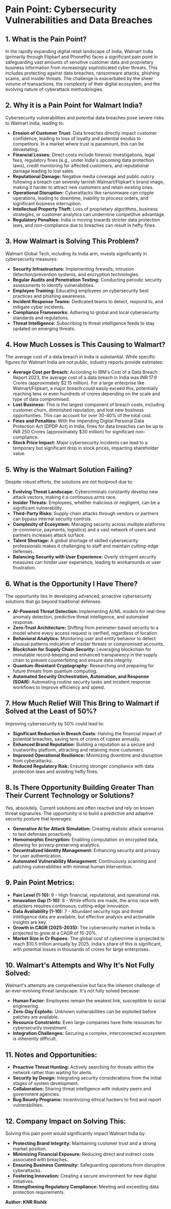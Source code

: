 # Pain Point: Cybersecurity Vulnerabilities and Data Breaches

## 1. What is the Pain Point?
In the rapidly expanding digital retail landscape of India, Walmart India (primarily through Flipkart and PhonePe) faces a significant pain point in safeguarding vast amounts of sensitive customer data and proprietary business information from increasingly sophisticated cyber threats. This includes protecting against data breaches, ransomware attacks, phishing scams, and insider threats. The challenge is exacerbated by the sheer volume of transactions, the complexity of their digital ecosystem, and the evolving nature of cyberattack methodologies.

## 2. Why it is a Pain Point for Walmart India?
Cybersecurity vulnerabilities and potential data breaches pose severe risks to Walmart India, leading to:
*   **Erosion of Customer Trust:** Data breaches directly impact customer confidence, leading to loss of loyalty and potential exodus to competitors. In a market where trust is paramount, this can be devastating.
*   **Financial Losses:** Direct costs include forensic investigations, legal fees, regulatory fines (e.g., under India's upcoming data protection laws), credit monitoring for affected customers, and reputational damage leading to lost sales.
*   **Reputational Damage:** Negative media coverage and public outcry following a breach can severely tarnish Walmart/Flipkart's brand image, making it harder to attract new customers and retain existing ones.
*   **Operational Disruption:** Cyberattacks like ransomware can cripple operations, leading to downtime, inability to process orders, and significant business interruption.
*   **Intellectual Property Theft:** Loss of proprietary algorithms, business strategies, or customer analytics can undermine competitive advantage.
*   **Regulatory Penalties:** India is moving towards stricter data protection laws, and non-compliance due to breaches can result in hefty fines.

## 3. How Walmart is Solving This Problem?
Walmart Global Tech, including its India arm, invests significantly in cybersecurity measures:
*   **Security Infrastructure:** Implementing firewalls, intrusion detection/prevention systems, and encryption technologies.
*   **Regular Audits and Penetration Testing:** Conducting periodic security assessments to identify vulnerabilities.
*   **Employee Training:** Educating employees on cybersecurity best practices and phishing awareness.
*   **Incident Response Teams:** Dedicated teams to detect, respond to, and mitigate cyber incidents.
*   **Compliance Frameworks:** Adhering to global and local cybersecurity standards and regulations.
*   **Threat Intelligence:** Subscribing to threat intelligence feeds to stay updated on emerging threats.

## 4. How Much Losses is This Causing to Walmart?
The average cost of a data breach in India is substantial. While specific figures for Walmart India are not public, industry reports provide estimates:
*   **Average Cost per Breach:** According to IBM's Cost of a Data Breach Report 2023, the average cost of a data breach in India was INR 17.9 Crores (approximately $2.15 million). For a large enterprise like Walmart/Flipkart, a major breach could easily exceed this, potentially reaching tens or even hundreds of crores depending on the scale and type of data compromised.
*   **Lost Business:** This is the largest component of breach costs, including customer churn, diminished reputation, and lost new business opportunities. This can account for over 30-40% of the total cost.
*   **Fines and Penalties:** With the impending Digital Personal Data Protection Act (DPDP Act) in India, fines for data breaches can be up to INR 250 Crores (approximately $30 million) for significant non-compliance.
*   **Stock Price Impact:** Major cybersecurity incidents can lead to a temporary but significant drop in stock prices, impacting shareholder value.

## 5. Why is the Walmart Solution Failing?
Despite robust efforts, the solutions are not foolproof due to:
*   **Evolving Threat Landscape:** Cybercriminals constantly develop new attack vectors, making it a continuous arms race.
*   **Insider Threats:** Employees, whether malicious or negligent, can be a significant vulnerability.
*   **Third-Party Risks:** Supply chain attacks through vendors or partners can bypass internal security controls.
*   **Complexity of Ecosystem:** Managing security across multiple platforms (e-commerce, payments, logistics) and a vast network of users and partners increases attack surface.
*   **Talent Shortage:** A global shortage of skilled cybersecurity professionals makes it challenging to staff and maintain cutting-edge defenses.
*   **Balancing Security with User Experience:** Overly stringent security measures can hinder user experience, leading to workarounds or user frustration.

## 6. What is the Opportunity I Have There?
The opportunity lies in developing advanced, proactive cybersecurity solutions that go beyond traditional defenses:
*   **AI-Powered Threat Detection:** Implementing AI/ML models for real-time anomaly detection, predictive threat intelligence, and automated response.
*   **Zero-Trust Architecture:** Shifting from perimeter-based security to a model where every access request is verified, regardless of location.
*   **Behavioral Analytics:** Monitoring user and entity behavior to detect unusual patterns indicative of insider threats or compromised accounts.
*   **Blockchain for Supply Chain Security:** Leveraging blockchain for immutable record-keeping and enhanced transparency in the supply chain to prevent counterfeiting and ensure data integrity.
*   **Quantum-Resistant Cryptography:** Researching and preparing for future threats from quantum computing.
*   **Automated Security Orchestration, Automation, and Response (SOAR):** Automating routine security tasks and incident response workflows to improve efficiency and speed.

## 7. How Much Relief Will This Bring to Walmart if Solved at the Least of 50%?
Improving cybersecurity by 50% could lead to:
*   **Significant Reduction in Breach Costs:** Halving the financial impact of potential breaches, saving tens of crores of rupees annually.
*   **Enhanced Brand Reputation:** Building a reputation as a secure and trustworthy platform, attracting and retaining more customers.
*   **Improved Operational Resilience:** Minimizing downtime and disruption from cyberattacks.
*   **Reduced Regulatory Risk:** Ensuring stronger compliance with data protection laws and avoiding hefty fines.

## 8. Is There Opportunity Building Greater Than Their Current Technology or Solutions?
Yes, absolutely. Current solutions are often reactive and rely on known threat signatures. The opportunity is to build a predictive and adaptive security posture that leverages:
*   **Generative AI for Attack Simulation:** Creating realistic attack scenarios to test defenses proactively.
*   **Homomorphic Encryption:** Enabling computation on encrypted data, allowing for privacy-preserving analytics.
*   **Decentralized Identity Management:** Enhancing security and privacy for user authentication.
*   **Automated Vulnerability Management:** Continuously scanning and patching vulnerabilities with minimal human intervention.

## 9. Pain Point Metrics:
*   **Pain Level (1-10):** 9 - High financial, reputational, and operational risk.
*   **Innovation Gap (1-10):** 8 - While efforts are made, the arms race with attackers requires continuous, cutting-edge innovation.
*   **Data Availability (1-10):** 7 - Abundant security logs and threat intelligence data are available, but effective analysis and actionable insights are key.
*   **Growth in CAGR (2025-2035):** The cybersecurity market in India is projected to grow at a CAGR of 15-20%.
*   **Market Size in Cr Rupees:** The global cost of cybercrime is projected to reach $10.5 trillion annually by 2025. India's share of this is significant, with potential losses in thousands of crores for large enterprises.

## 10. Walmart's Attempts and Why It's Not Fully Solved:
Walmart's attempts are comprehensive but face the inherent challenge of an ever-evolving threat landscape. It's not fully solved because:
*   **Human Factor:** Employees remain the weakest link, susceptible to social engineering.
*   **Zero-Day Exploits:** Unknown vulnerabilities can be exploited before patches are available.
*   **Resource Constraints:** Even large companies have finite resources for cybersecurity investment.
*   **Integration Challenges:** Securing a complex, interconnected ecosystem is inherently difficult.

## 11. Notes and Opportunities:
*   **Proactive Threat Hunting:** Actively searching for threats within the network rather than waiting for alerts.
*   **Security by Design:** Integrating security considerations from the initial stages of system development.
*   **Collaboration:** Sharing threat intelligence with industry peers and government agencies.
*   **Bug Bounty Programs:** Incentivizing ethical hackers to find and report vulnerabilities.

## 12. Company Impact on Solving This:
Solving this pain point would significantly impact Walmart India by:
*   **Protecting Brand Integrity:** Maintaining customer trust and a strong market position.
*   **Minimizing Financial Exposure:** Reducing direct and indirect costs associated with breaches.
*   **Ensuring Business Continuity:** Safeguarding operations from disruptive cyberattacks.
*   **Fostering Innovation:** Creating a secure environment for new digital initiatives.
*   **Strengthening Regulatory Compliance:** Meeting and exceeding data protection requirements.

**Author: KNR Rishik**

